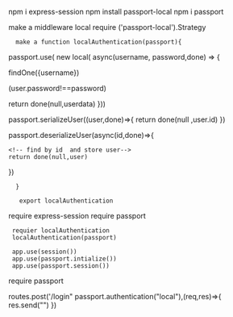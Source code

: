 <!-- Terminal   -->
 npm i express-session
npm install passport-local
npm i passport








<!-- middleware page -->
make a middleware
local require ('passport-local').Strategy

      make a function localAuthentication(passport){

passport.use( new local( async(username, password,done) => {

<!-- req model -->

findOne({username})

  <!-- store userdata -->

<!-- if user not exists -->
<!-- return done(null,false) -->

<!--if user exists but password wrong  -->   (user.password!==password)
<!-- return done(null,false) -->

return done(null,userdata)
}))

<!-- session -->

passport.serializeUser((user,done)=>{
return done(null ,user.id)
})

passport.deserializeUser(async(id,done)=>{

    <!-- find by id  and store user-->
    return done(null,user)

})

      }

       export localAuthentication



<!-- index.js page -->
require express-session
require passport

     requier localAuthentication
     localAuthentication(passport)

     app.use(session())
     app.use(passport.intialize())
     app.use(passport.session())




<!-- Routes -->
require passport

routes.post('/login" passport.authentication("local"),(req,res)=>{
res.send("")
})
